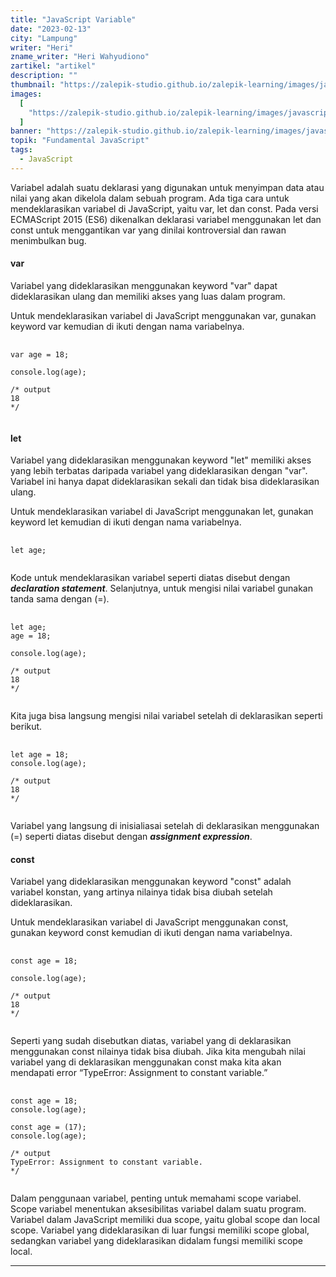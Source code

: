 ```yaml
---
title: "JavaScript Variable"
date: "2023-02-13"
city: "Lampung"
writer: "Heri"
zname_writer: "Heri Wahyudiono"
zartikel: "artikel"
description: ""
thumbnail: "https://zalepik-studio.github.io/zalepik-learning/images/javascript-variable/thumbnail.png"
images:
  [
    "https://zalepik-studio.github.io/zalepik-learning/images/javascript-variable/images.png",
  ]
banner: "https://zalepik-studio.github.io/zalepik-learning/images/javascript-variable/banner.png"
topik: "Fundamental JavaScript"
tags:
  - JavaScript
---
```


Variabel adalah suatu deklarasi yang digunakan untuk menyimpan data atau nilai yang akan dikelola dalam sebuah program. Ada tiga cara untuk mendeklarasikan variabel di JavaScript, yaitu var, let dan const. Pada versi ECMAScript 2015 (ES6) dikenalkan deklarasi variabel menggunakan let dan const untuk menggantikan var yang dinilai kontroversial dan rawan menimbulkan bug.

#### var

Variabel yang dideklarasikan menggunakan keyword "var" dapat dideklarasikan ulang dan memiliki akses yang luas dalam program.

<div class="zbarisbaru"></div>

Untuk mendeklarasikan variabel di JavaScript menggunakan var, gunakan keyword var kemudian di ikuti dengan nama variabelnya.

<pre class="language-javascript">
  <code class="language-javascript">
var age = 18;

console.log(age);

/* output
18
*/
  </code>
</pre>

#### let

Variabel yang dideklarasikan menggunakan keyword "let" memiliki akses yang lebih terbatas daripada variabel yang dideklarasikan dengan "var". Variabel ini hanya dapat dideklarasikan sekali dan tidak bisa dideklarasikan ulang.

<div class="zbarisbaru"></div>

Untuk mendeklarasikan variabel di JavaScript menggunakan let, gunakan keyword let kemudian di ikuti dengan nama variabelnya.

<pre class="language-javascript">
  <code class="language-javascript">
let age;
  </code>
</pre>

Kode untuk mendeklarasikan variabel seperti diatas disebut dengan ***declaration statement***. Selanjutnya, untuk mengisi nilai variabel gunakan tanda sama dengan (=).

<pre class="language-javascript">
  <code class="language-javascript">
let age;
age = 18;

console.log(age);

/* output
18
*/
  </code>
</pre>

Kita juga bisa langsung mengisi nilai variabel setelah di deklarasikan seperti berikut.

<pre class="language-javascript">
  <code class="language-javascript">
let age = 18;
console.log(age);

/* output
18
*/
  </code>
</pre>

Variabel yang langsung di inisialiasai setelah di deklarasikan menggunakan (=) seperti diatas disebut dengan ***assignment expression***.

#### const

Variabel yang dideklarasikan menggunakan keyword "const" adalah variabel konstan, yang artinya nilainya tidak bisa diubah setelah dideklarasikan.

<div class="zbarisbaru"></div>

Untuk mendeklarasikan variabel di JavaScript menggunakan const, gunakan keyword const kemudian di ikuti dengan nama variabelnya.

<pre class="language-javascript">
  <code class="language-javascript">
const age = 18;

console.log(age);

/* output
18
*/
  </code>
</pre>

Seperti yang sudah disebutkan diatas, variabel yang di deklarasikan menggunakan const nilainya tidak bisa diubah. Jika kita mengubah nilai variabel yang di deklarasikan menggunakan const maka kita akan mendapati error “TypeError: Assignment to constant variable.”

<pre class="language-javascript">
  <code class="language-javascript">
const age = 18;
console.log(age);

const age = (17);
console.log(age);

/* output
TypeError: Assignment to constant variable.
*/
   </code>
</pre>

<div class="zbarisbaru"></div>

Dalam penggunaan variabel, penting untuk memahami scope variabel. Scope variabel menentukan aksesibilitas variabel dalam suatu program. Variabel dalam JavaScript memiliki dua scope, yaitu global scope dan local scope. Variabel yang dideklarasikan di luar fungsi memiliki scope global, sedangkan variabel yang dideklarasikan didalam fungsi memiliki scope local.

<div class="zbarisbaru"></div>
<div class="zbarisbaru"></div>

---
